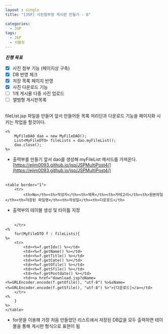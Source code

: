 ```yaml
---
layout : single
title: "[JSP] 사진첨부형 게시판 만들기 - 6"

categories:
  - JSP
tags:
  - JSP
  - 서블릿
---
```


***진행 목표***

 - [x] 사진 첨부 기능 (페이지상 구축)
 - [x] DB 반영 체크
 - [x] 저장 목록 페이지 반영
 - [x] 사진 다운로드 기능
 - [ ] 1개 게시물 다중 사진 업로드
 - [ ] 앨범형 게시판목록

<br>
fileList.jsp 파일을 만들어 
앞서 만들어둔 목록 처리단과 다운로드 기능을  페이지화 시키는 작업을 할것이다.

~~~
<%
	MyFileDAO dao = new MyFileDAO();
	List<MyFileDTO> fileLists = dao.myFileList();
	dao.close();
%>
~~~

 - 출력부를 만들기 앞서 dao를 생성해 myFileList 메서드를 가져온다.<br>[https://ejim0093.github.io/jsp/JSPMultiPost4/](https://ejim0093.github.io/jsp/JSPMultiPost4/)<br><br>


~~~
<table border="1">
	<tr>
		<th>No</th><th>작성자</th><th>제목</th><th>카테고리</th><th>원본파일</th><th>저장된 파일명</th><th>작성일</th><th>다운로드</th>
~~~

 - 출력부의 테이블 생성 및 타이틀 지정<br><br>

~~~
	</tr>
<%
	for(MyFileDTO f : fileLists){
%>
	<tr>
		<td><%=f.getIdx() %></td>
		<td><%=f.getName() %></td>
		<td><%=f.getTitle() %></td>
		<td><%=f.getCate() %></td>
		<td><%=f.getOfile() %></td>
		<td><%=f.getSfile() %></td>
		<td><%=f.getPostdate() %></td>
		<td><a href="download.jsp?oName=<%=URLEncoder.encode(f.getOfile(), "utf-8") %>&sName=<%=URLEncoder.encode(f.getSfile(), "utf-8") %>">[다운로드]</a></td>
	</tr>
<%
	}
%>
</table>
~~~

- for문을 이용해 가장 처음 만들었던 리스트에서 저장된 DB값을 모두 출력하면 
테이블을 통해 게시판 형식으로 표현이 됨

